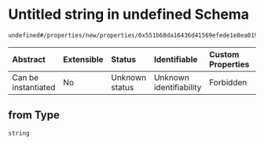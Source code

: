 # Untitled string in undefined Schema

```txt
undefined#/properties/new/properties/0x551b68da16436d41569efede1e8ea019f6e3b4f28fd8f556321b3207c0ff9289/properties/from
```



| Abstract            | Extensible | Status         | Identifiable            | Custom Properties | Additional Properties | Access Restrictions | Defined In                                                           |
| :------------------ | :--------- | :------------- | :---------------------- | :---------------- | :-------------------- | :------------------ | :------------------------------------------------------------------- |
| Can be instantiated | No         | Unknown status | Unknown identifiability | Forbidden         | Allowed               | none                | [Pool.schema.json\*](../out/Pool.schema.json "open original schema") |

## from Type

`string`
